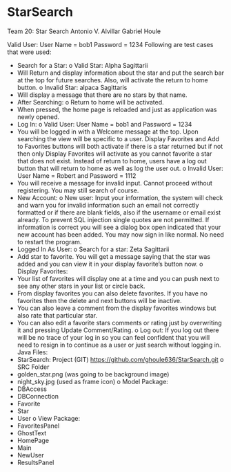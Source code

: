 # StarSearch

Team 20: Star Search
Antonio V. Alvillar
Gabriel Houle

Valid User: 
	User Name = bob1
	Password = 1234
Following are test cases that were used: 
* Search for a Star: 
o Valid Star: Alpha Sagittarii 
* Will Return and display information about the star and put the search bar at the top for future searches. Also, will activate the return to home button.
o Invalid Star: alpaca Sagittaris
* Will display a message that there are no stars by that name.
* After Searching: 
o Return to home will be activated.
* When pressed, the home page is reloaded and just as application was newly opened. 
* Log In:
o Valid User: User Name = bob1    and Password = 1234
* You will be logged in with a Welcome message at the top. Upon searching the view will be specific to a user. Display Favorites and Add to Favorites buttons will both activate if there is a star returned but if not then only Display Favorites will activate as you cannot favorite a star that does not exist. Instead of return to home, users have a log out button that will return to home as well as log the user out. 
o Invalid User: User Name = Robert  and Password = 1112
* You will receive a message for invalid input. Cannot proceed without registering. You may still search of course. 
* New Account:
o New user: Input your information, the system will check and warn you for invalid information such an email not correctly formatted or if there are blank fields, also if the username or email exist already. To prevent SQL injection single quotes are not permitted. If information is correct you will see a dialog box open indicated that your new account has been added. You may now sign in like normal. No need to restart the program. 
* Logged In As User: 
o Search for a star: Zeta Sagittarii
* Add star to favorite. You will get a message saying that the star was added and you can view it in your display favorite’s button now. 
o Display Favorites: 
* Your list of favorites will display one at a time and you can push next to see any other stars in your list or circle back. 
* From display favorites you can also delete favorites. If you have no favorites then the delete and next buttons will be inactive. 
* You can also leave a comment from the display favorites windows but also rate that particular star. 
* You can also edit a favorite stars comments or rating just by overwriting it and pressing Update Comment/Rating.
o Log out: If you log out there will be no trace of your log in so you can feel confident that you will need to resign in to continue as a user or just search without logging in.
Java Files: 
* StarSearch: Project  (GIT) https://github.com/ghoule636/StarSearch.git
o SRC Folder
* golden_star.png (was going to be background image)
* night_sky.jpg (used as frame icon)
o Model Package: 
* DBAccess
* DBConnection
* Favorite
* Star
* User
o View Package:
* FavoritesPanel
* GhostText
* HomePage
* Main
* NewUser
* ResultsPanel

